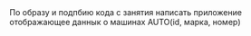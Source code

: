 ##
По образу и подпбию кода с занятия написать приложение отображающее даннык о машинах AUTO(id, марка, номер)    
